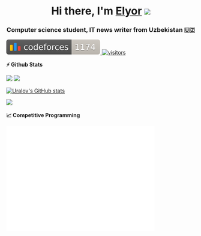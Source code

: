 <h1 align="center">Hi there, I'm <a href="https://github.com/elyor0701/" target="_blank">Elyor</a> 
<img src="https://github.com/blackcater/blackcater/raw/main/images/Hi.gif" height="32"/></h1>
<h3 align="center">Computer science student, IT news writer from Uzbekistan 🇺🇿</h3>

<p align="left">
  <a href="https://codeforces.com/profile/Uralov">
    <img src="https://raw.githubusercontent.com/elyor0701/cf-stats/main/output/rating.svg" alt="Codeforces rating" />
  </a>
  <a href="https://github.com/elyor0701/">
    <img src="https://komarev.com/ghpvc/?username=eyor0701" alt="visitors" />
  </a>

</p>

<b>⚡ Github Stats</b>
<p float="left">
<img height="180em" src="https://github-readme-stats.vercel.app/api?username=elyor0701&show_icons=true&hide_border=true&&count_private=true&include_all_commits=true"/> 
<img height="180em" src="https://github-readme-stats.vercel.app/api/top-langs/?username=elyor0701&show_icons=true&hide_border=true&layout=compact&langs_count=8"/>
</p>

[![Uralov's GitHub stats](https://github-readme-stats.vercel.app/api?username=elyor0701)](https://github.com/anuraghazra/github-readme-stats)

![](https://github-profile-summary-cards.vercel.app/api/cards/profile-details?username=elyor0701)

<b>&#128200; Competitive Programming</b>
<p float="left">
<img height="280em" src="https://raw.githubusercontent.com/elyor0701/cf-stats/main/output/light_card.svg" />
</p>

